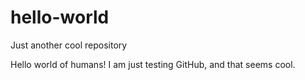 # hello-world
Just another cool repository

Hello world of humans!
I am just testing GitHub, and that seems cool.
